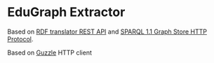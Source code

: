 # EduGraph Extractor

Based on [RDF translator REST API](http://rdf-translator.appspot.com/) and [SPARQL 1.1 Graph Store HTTP Protocol](http://www.w3.org/TR/sparql11-http-rdf-update/).

Based on [Guzzle](https://github.com/guzzle/guzzle) HTTP client